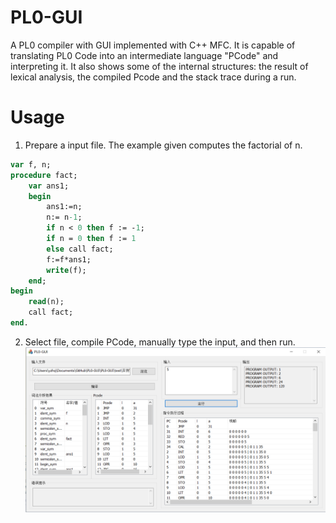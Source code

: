 # PL0-GUI
A PL0 compiler with GUI implemented with C++ MFC. It is capable of translating PL0 Code into an intermediate language "PCode" and interpreting it. It also shows some of the internal structures: the result of lexical analysis, the compiled Pcode and the stack trace during a run.

# Usage
1. Prepare a input file. The example given computes the factorial of n.
```pascal
var f, n;
procedure fact;
	var ans1;
	begin
		ans1:=n;
		n:= n-1;
		if n < 0 then f := -1;
		if n = 0 then f := 1
		else call fact;
		f:=f*ans1;
		write(f);
	end;
begin
	read(n);
	call fact;
end.
```

2. Select file, compile PCode, manually type the input, and then run.
![eg](https://raw.githubusercontent.com/yzhq97/PL0-GUI/master/snapshot.PNG)
